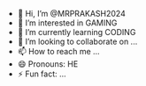 - 👋 Hi, I’m @MRPRAKASH2024
- 👀 I’m interested in GAMING
- 🌱 I’m currently learning CODING
- 💞️ I’m looking to collaborate on ...
- 📫 How to reach me ...
- 😄 Pronouns: HE
- ⚡ Fun fact: ...

<!---
MRPRAKASH2024/MRPRAKASH2024 is a ✨ special ✨ repository because its `README.md` (this file) appears on your GitHub profile.
You can click the Preview link to take a look at your changes.
--->
